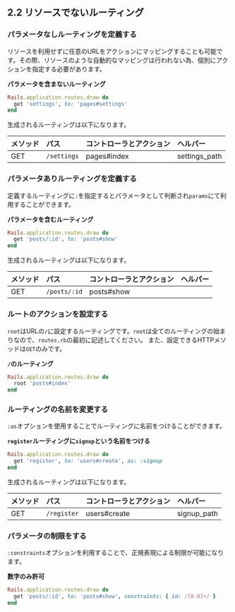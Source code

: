 ## 2.2 リソースでないルーティング

### パラメータなしルーティングを定義する

リソースを利用せずに任意のURLをアクションにマッピングすることも可能です。その際、リソースのような自動的なマッピングは行われない為、個別にアクションを指定する必要があります。

**パラメータを含まないルーティング**
```Ruby
Rails.application.routes.draw do
  get 'settings', to: 'pages#settings'
end
```

生成されるルーティングは以下になります。

| メソッド | パス | コントローラとアクション | ヘルパー |
|:---|:---|:---|:---|
| GET | `/settings` | pages#index | settings_path |

### パラメータありルーティングを定義する

定義するルーティングに`:`を指定するとパラメータとして判断され`params`にて利用することができます。

**パラメータを含むルーティング**
```Ruby
Rails.application.routes.draw do
  get 'posts/:id', to: 'posts#show'
end
```

生成されるルーティングは以下になります。

| メソッド | パス | コントローラとアクション | ヘルパー |
|:---|:---|:---|:---|
| GET | `/posts/:id` | posts#show |  |

### ルートのアクションを設定する

`root`はURLの`/`に設定するルーティングです。`root`は全てのルーティングの始まりなので、`routes.rb`の最初に記述してください。
また、設定できるHTTPメソッドは`GET`のみです。

**`/`のルーティング**
```Ruby
Rails.application.routes.draw do
  root 'posts#index'
end
```

### ルーティングの名前を変更する

`:as`オプションを使用することでルーティングに名前をつけることができます。

**`register`ルーティングに`signup`という名前をつける**
```Ruby
Rails.application.routes.draw do
  get 'register', to: 'users#create', as: :signup
end
```

生成されるルーティングは以下になります。

| メソッド | パス | コントローラとアクション | ヘルパー |
|:---|:---|:---|:---|
| GET | `/register` | users#create | signup_path |


### パラメータの制限をする

`:constraints`オプションを利用することで、正規表現による制限が可能になります。

**数字のみ許可**
```Ruby
Rails.application.routes.draw do
  get 'posts/:id', to: 'posts#show', constraints: { id: /[0-9]+/ }
end
```
